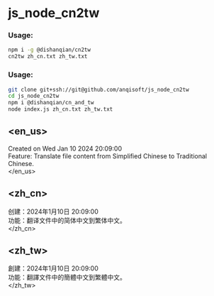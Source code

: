 # js_node_cn2tw

### Usage:
```bash
npm i -g @dishanqian/cn2tw
cn2tw zh_cn.txt zh_tw.txt
```

### Usage:
```bash
git clone git+ssh://git@github.com/anqisoft/js_node_cn2tw
cd js_node_cn2tw
npm i @dishanqian/cn_and_tw
node index.js zh_cn.txt zh_tw.txt
```

## <en_us>
Created on Wed Jan 10 2024 20:09:00<br>
Feature: Translate file content from Simplified Chinese to Traditional Chinese.<br>
</en_us>

## <zh_cn>
创建：2024年1月10日 20:09:00<br>
功能：翻译文件中的简体中文到繁体中文。<br>
</zh_cn>

## <zh_tw>
創建：2024年1月10日 20:09:00<br>
功能：翻譯文件中的簡體中文到繁體中文。<br>
</zh_tw>